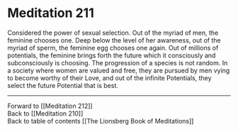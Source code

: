 # Meditation 211

Considered the power of sexual selection. Out of the myriad of men, the feminine chooses one. Deep below the level of her awareness, out of the myriad of sperm, the feminine egg chooses one again. Out of millions of potentials, the feminine brings forth the future which it consciously and subconsciously is choosing. The progression of a species is not random. In a society where women are valued and free, they are pursued by men vying to become worthy of their Love, and out of the infinite Potentials, they select the future Potential that is best. 

___

Forward to [[Meditation 212]]  
Back to [[Meditation 210]]  
Back to table of contents [[The Lionsberg Book of Meditations]]  